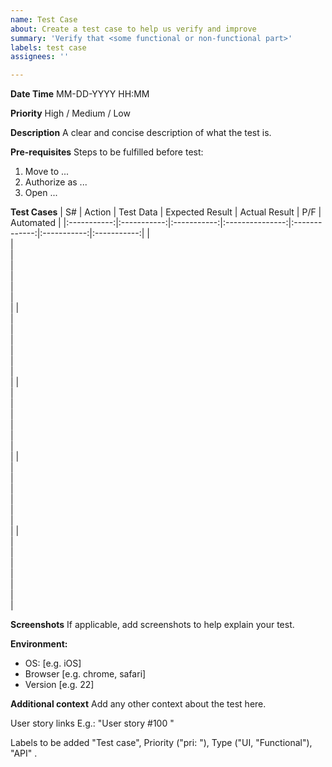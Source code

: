 ```yaml
---
name: Test Case
about: Create a test case to help us verify and improve
summary: 'Verify that <some functional or non-functional part>'
labels: test case
assignees: ''

---
```

**Date Time**
MM-DD-YYYY HH:MM

**Priority**
High / Medium / Low

**Description**
A clear and concise description of what the test is.

**Pre-requisites**
Steps to be fulfilled before test:
1. Move to ...
2. Authorize as ...
3. Open ...

**Test Cases**
|      S#     |    Action   |  Test Data  | Expected Result | Actual Result |     P/F     |  Automated  |
|:-----------:|:-----------:|:-----------:|:---------------:|:-------------:|:-----------:|:-----------:|
|    <br>     |    <br>     |    <br>     |      <br>       |     <br>      |    <br>     |    <br>     |
|    <br>     |    <br>     |    <br>     |      <br>       |     <br>      |    <br>     |    <br>     |
|    <br>     |    <br>     |    <br>     |      <br>       |     <br>      |    <br>     |    <br>     |
|    <br>     |    <br>     |    <br>     |      <br>       |     <br>      |    <br>     |    <br>     |
|    <br>     |    <br>     |    <br>     |      <br>       |     <br>      |    <br>     |    <br>     |


**Screenshots**
If applicable, add screenshots to help explain your test.

**Environment:**
 - OS: [e.g. iOS]
 - Browser [e.g. chrome, safari]
 - Version [e.g. 22]

**Additional context**
Add any other context about the test here.  
 
 User story links E.g.: "User story #100 "

Labels to be added "Test case", Priority ("pri: "), Type ("UI, "Functional"), "API" .
